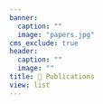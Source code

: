 ```yaml
---
banner:
  caption: ""
  image: "papers.jpg"
cms_exclude: true
header:
  caption: ""
  image: ""
title: 📃 Publications
view: list
---
```

